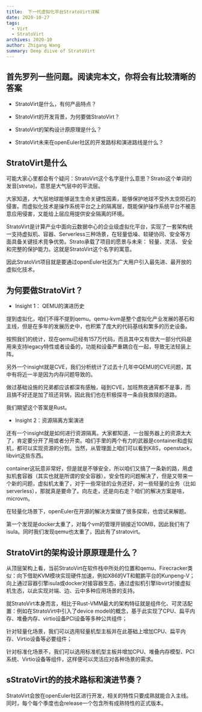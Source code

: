 ```yaml
---
title:  下一代虚拟化平台StratoVirt详解
date: 2020-10-27
tags:
  - Virt 
  - StratoVirt
archives: 2020-10
author: Zhigang Wang
summary: Deep diive of StratoVirt
---
```


## 首先罗列一些问题。阅读完本文，你将会有比较清晰的答案

- StratoVirt是什么，有何产品特点？

- StratoVirt的开发背景，为何要做StratoVirt？

- StratoVirt的架构设计原原理是什么？

- StratoVirt未来在openEuler社区的开发路标和演进路线是什么？

## StratoVirt是什么

可能大家心里都会有个疑问：StratoVirt这个名字是什么意思？Strato这个单词的发音[stretə]，意思是大气层中的平流层。

大家知道，大气层地球能够诞生生命关键性因素，能够保护地球不受外太空陨石的侵害。而虚拟化技术是操作系统平台之上的隔离层，既能保护操作系统平台不被恶意应用侵害，又能给上层应用提供安全隔离的环境。

StratoVirt是计算产业中面向云数据中心的企业级虚拟化平台，实现了一套架构统一支持虚拟机、容器、Serverless三种场景，在轻量低噪、软硬协同、安全等方面具备关键技术竞争优势。Strato承载了项目的愿景与未来： 轻量、灵活、 安全和完整的保护能力。这就是StratoVirt这个名字的寓意。

因此StratoVirt项目就是要通过openEuler社区为广大用户引入最先进、最开放的虚拟化技术。

## 为何要做StratoVirt？

- Insight 1： QEMU的演进历史

提到虚拟化，咱们不得不提到qemu。qemu-kvm是整个虚拟化产业发展的基石和主线，但是在多年的发展历史中，也积累了庞大的代码基线和繁多的历史设备。

按照我们的统计，现在qemu已经有157万代码，而且其中又有很大一部分代码是用来支持legacy特性或者设备的，功能和设备严重耦合在一起，导致无法轻装上阵。

另外一个insight就是CVE，我们分析统计了过去十几年中QEMU的CVE问题，其中有将近一半是因为内存问题导致的。

做过基础设施的兄弟都应该都深有感触，碰到CVE，加班熬夜通宵都不是事，而且搞不好还是加了班还背锅，因此我们也在积极探寻一条自我救赎的道路。

我们期望这个答案是Rust。

 - Insight 2：资源隔离方案演进

还有一个insight就是如何进行资源隔离。大家都知道，一台服务器上的资源太大了，肯定要分开了用或者分开卖。咱们手里的两个有力的武器是container和虚拟机，都可以实现资源的分割。当然，从管理面上咱们可以看到K8S，openstack，libvirt这些东西。

container这玩意非常好，但是就是不够安全，所以咱们又搞了一条新的路，用虚拟机套容器（其实也就是所谓的安全容器）。安全性的问题解决了，但是又带来一个新的问题，虚拟机太重了，对于一些常驻的业务还好，对一些轻量的业务（比如serverless），那就真是要命了。向左走，还是向右走？咱们的解决方案是啥，microvm。

在轻量化场景下，openEuler在开源的解决方案做了很多探索，也尝试来解题。

第一个发现是docker太重了，对每个vm的管理开销接近100MB，因此我们有了isula。同时我们发现qemu也太重了，因此有了stratovirt。

## StratoVirt的架构设计原原理是什么？

从顶层架构上看，当前StratoVirt在软件栈中所处的位置和qemu、Firecracker类似：向下借助KVM模块实现硬件加速，例如X86的VT和鲲鹏平台的Kunpeng-V；向上通过容器引擎isula或docker对接容器生态，通过虚拟机引擎libvirt对接虚拟机生态，以此实现对端、边、云中多种应用场景的支持。

就StratoVirt本身而言，相比于Rust-VMM最大的架构特征就是组件化、可灵活配置：例如在StratoVirt中引入了device model的概念，基于此实现了CPU、扁平内存、堆叠内存、virtio设备PCI设备等多种公共组件；

针对轻量化场景，我们可以选用轻量机型主板并在此基础上增加CPU、扁平内存、Virtio设备等必要组件；

针对标准化场景不，我们可以选用标准机型主板并增加CPU、堆叠内存模型、PCI系统、Virtio设备等组件，这样便可以灵活应对各种场景的需求。

## sStratoVirt的的技术路标和演进节奏？

StratoVirt会放在openEuler社区进行开发，相关的特性只要成熟就能合入主线。同时，每个每个季度也会release一个包含所有成熟特性的正式版本。